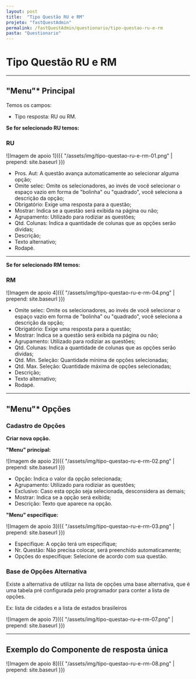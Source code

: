 ```yaml
---
layout: post
title:  "Tipo Questão RU e RM"
projeto: "fastQuestAdmin"
permalink: /fastQuestAdmin/questionario/tipo-questao-ru-e-rm
pasta: "Questionario"
---
```

# Tipo Questão RU e RM

----

## "Menu"* Principal

Temos os campos:
- Tipo resposta: RU ou RM.

**Se for selecionado RU temos:**

### RU

![Imagem de apoio 1]({{ "/assets/img/tipo-questao-ru-e-rm-01.png" | prepend: site.baseurl }})
- Pros. Aut: A questão avança automaticamente ao selecionar alguma opção;
- Omite selec: Omite os selecionadores, ao invés de você selecionar o espaço vazio em forma de "bolinha" ou "quadrado", você seleciona a descrição da opção;
- Obrigatório: Exige uma resposta para a questão;
- Mostrar: Indica se a questão será exibida na página ou não;
- Agrupamento: Utilizado para rodiziar as questões;
- Qtd. Colunas: Indica a quantidade de colunas que as opções serão dividas;
- Descrição;
- Texto alternativo;
- Rodapé.

----

**Se for selecionado RM temos:**

### RM

![Imagem de apoio 4]({{ "/assets/img/tipo-questao-ru-e-rm-04.png" | prepend: site.baseurl }})
- Omite selec: Omite os selecionadores, ao invés de você selecionar o espaço vazio em forma de "bolinha" ou "quadrado", você seleciona a descrição da opção;
- Obrigatório: Exige uma resposta para a questão;
- Mostrar: Indica se a questão será exibida na página ou não;
- Agrupamento: Utilizado para rodiziar as questões;
- Qtd. Colunas: Indica a quantidade de colunas que as opções serão dividas;
- Qtd. Mín. Seleção: Quantidade mínima de opções selecionadas;
- Qtd. Max. Seleção: Quantidade máxima de opções selecionadas;
- Descrição;
- Texto alternativo;
- Rodapé.

----

## "Menu"* Opções

### Cadastro de Opções

**Criar nova opção.**

**"Menu" principal:**

![Imagem de apoio 2]({{ "/assets/img/tipo-questao-ru-e-rm-02.png" | prepend: site.baseurl }})
- Opção: Indica o valor da opção selecionada;
- Agrupamento: Utilizado para rodiziar as questões;
- Exclusivo: Caso esta opção seja selecionada, desconsidera as demais;
- Mostrar: Indica se a opção será exibida;
- Descrição: Texto que aparece na opção.

**"Menu" especifique:**

![Imagem de apoio 3]({{ "/assets/img/tipo-questao-ru-e-rm-03.png" | prepend: site.baseurl }})
- Especifique: A opção terá um especifique;
- Nr. Questão: Não precisa colocar, será preenchido automaticamente;
- Opções do especifique: Selecione de acordo com sua questão.

### Base de Opções Alternativa

Existe a alternativa de utilizar na lista de opções uma base alternativa, que é uma tabela pré configurada pelo programador para conter a lista de opções.

Ex: lista de cidades e a lista de estados brasileiros

![Imagem de apoio 7]({{ "/assets/img/tipo-questao-ru-e-rm-07.png" | prepend: site.baseurl }})

----

## Exemplo do Componente de resposta única

![Imagem de apoio 8]({{ "/assets/img/tipo-questao-ru-e-rm-08.png" | prepend: site.baseurl }})
